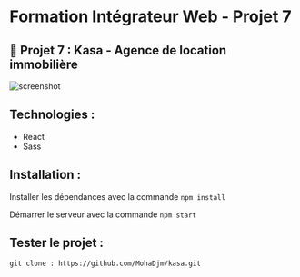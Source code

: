 # Formation Intégrateur Web - Projet 7

## 📎 Projet 7 : Kasa - Agence de location immobilière

![screenshot](https://user-images.githubusercontent.com/94898151/234441430-089a003f-cd0d-4d5f-9d23-905d0834f68f.jpg)


## Technologies :

- React
- Sass



## Installation :

Installer les dépendances avec la commande `npm install`

Démarrer le serveur avec la commande `npm start`

## Tester le projet :

```terminal
git clone : https://github.com/MohaDjm/kasa.git
```





